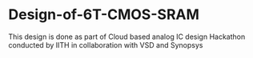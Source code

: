 # Design-of-6T-CMOS-SRAM
This design is done as part of Cloud based analog IC design Hackathon conducted by IITH in collaboration with VSD and Synopsys  
